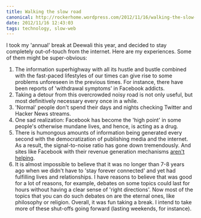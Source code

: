 ```yaml
---
title: Walking the slow road
canonical: http://rockerhome.wordpress.com/2012/11/16/walking-the-slow-road/
date: 2012/11/16 12:43:03
tags: technology, slow-web
---
```

I took my 'annual' break at Deewali this year, and decided to stay completely out-of-touch from the internet. Here are my experiences.<span class="more"></span> Some of them might be super-obvious: 

  1. The information superhighway with all its hustle and bustle combined with the fast-paced lifestyles of our times can give rise to some problems unforeseen in the previous times. For instance, there have been reports of 'withdrawal symptoms' in Facebook addicts.
  2. Taking a detour from this overcrowded noisy road is not only useful, but most definitively necessary every once in a while.
  3. 'Normal' people don't spend their days and nights checking Twitter and Hacker News streams.
  4. One sad realization: Facebook has become the 'high point' in some people's otherwise mundane lives, and hence, is acting as a drug.
  5. There is humongous amounts of information being generated every second with the democratization of publishing media and the internet. As a result, the signal-to-noise ratio has gone down tremendously. And sites like Facebook with their revenue generation mechanisms [aren't helping](http://ninjasandrobots.com/facebook-pages-nest-thermostat).
  6. It is almost impossible to believe that it was no longer than 7-8 years ago when we didn't have to 'stay forever connected' and yet had fulfilling lives and relationships. I have reasons to believe that was good for a lot of reasons, for example, debates on some topics could last for hours without having a clear sense of 'right directions'. Now most of the topics that you can do such debates on are the eternal ones, like philosophy or religion.
Overall, it was fun taking a break. I intend to take more of these shut-offs going forward (lasting weekends, for instance).